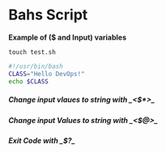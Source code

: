# Bahs Script

__Example of ($ and Input) variables__

```
touch test.sh
```

```bash
#!/usr/bin/bash
CLASS="Hello DevOps!"
echo $CLASS
```







##### **Change input vlaues to string with _**<$*>**_**


##### **Change input Values to string with _**<$@>**_**


##### **Exit Code with _**$?**_**


